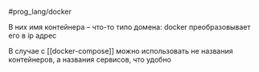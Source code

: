 #prog_lang/docker 

В них имя контейнера – что-то типо домена: 
docker преобразовывает его в ip адрес

В случае с [[docker-compose]] можно использовать не названия контейнеров, а названия сервисов, что удобно